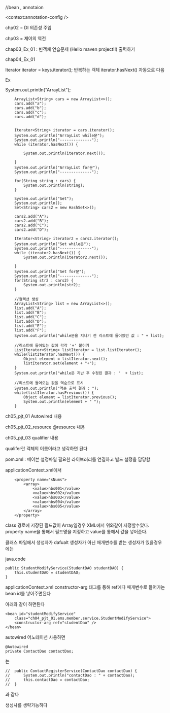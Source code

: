 //bean , annotaion

<beans xmlns="http://www.springframework.org/schema/beans"
	xmlns:xsi="http://www.w3.org/2001/XMLSchema-instance"
	xmlns:context="http://www.springframework.org/schema/context"
	xsi:schemaLocation="http://www.springframework.org/schema/beans 
	http://www.springframework.org/schema/beans/spring-beans.xsd 
	http://www.springframework.org/schema/context 
	http://www.springframework.org/schema/context/spring-context.xsd">
	<context:annotation-config />
</beans>

chp02 = DI 의존성 주입


chp03 = 제어의 역전


chap03_Ex_01 : 빈객체 연습문제 (Hello maven project!!) 출력하기


chap04_Ex_01

Iterator<String> iterator = keys.iterator();
반복하는 객체
iterator.hasNext()
자동으로 다음


Ex

System.out.println("ArrayList");

		ArrayList<String> cars = new ArrayList<>();
		cars.add("a");
		cars.add("b");
		cars.add("c");
		cars.add("d");


		Iterator<String> iterator = cars.iterator();
		System.out.println("ArrayList while문");
		System.out.println("--------------");
		while (iterator.hasNext()) {

			System.out.println(iterator.next());

		}
		System.out.println("ArrayList for문");
		System.out.println("--------------");

		for(String string : cars) {
			System.out.println(string);
		}

		System.out.println("Set");
		System.out.println();
		Set<String> cars2 = new HashSet<>();

		cars2.add("A");
		cars2.add("B");
		cars2.add("C");
		cars2.add("D");

		Iterator<String> iterator2 = cars2.iterator();
		System.out.println("Set while문");
		System.out.println("--------------");
		while (iterator2.hasNext()) {
			System.out.println(iterator2.next());

		}
		System.out.println("Set for문");
		System.out.println("--------------");
		for(String str2 : cars2) {
			System.out.println(str2);
		}

		//컬렉션 생성
		ArrayList<String> list = new ArrayList<>();
		list.add("A");
		list.add("B");
		list.add("C");
		list.add("D");
		list.add("E");
		list.add("F");
		System.out.println("while문을 지나기 전 리스트에 들어있던 값 : " + list);

		//리스트에 들어있는 값에 각각 '+' 붙이기
		ListIterator<String> listIterator = list.listIterator();
		while(listIterator.hasNext()) {
			Object element = listIterator.next();
			listIterator.set(element + "+");
		}
		System.out.println("while문 지난 후 수정된 결과 : "  + list);

		//리스트에 들어오는 값을 역순으로 표시
		System.out.println("역순 출력 결과 : "); 
		while(listIterator.hasPrevious()) {
			Object element = listIterator.previous();
			System.out.println(element + " ");
		}

  


ch05_pjt_01 Autowired 내용

ch05_pjt_02_resource @resource 내용

ch05_pjt_03 qualifier 내용

qualifer란 객체의 이름이라고 생각하면 된다

pom.xml : 메이븐 설정파일
필요한 라이브러리를 연결하고 빌드 설정을 담당함



applicationContext.xml에서

<bean id="initSampleData"
		class="ch04_pjt_01.ems.utils.InitSampleData">

		<property name="sNums">
			<array>
				<value>hbs001</value>
				<value>hbs002</value>
				<value>hbs003</value>
				<value>hbs004</value>
				<value>hbs005</value>
			</array>
		</property>

  class 경로에 저장된 필드값이 Array일경우 XML에서 위와같이 지정할수있다.
  property name을 통해서 필드명을 지정하고 value를 통해서 값을 넣어준다.

  클래스 파일에서 생성자가 dafualt 생성자가 아닌 매개변수를 받는 생성자가 있을경우에는

java.code

	public StudentModifyService(StudentDAO studentDAO) {
		this.studentDAO = studentDAO;
	}
 
  
applicationContext.xml
  	<bean id="studentModifyService"
		class="ch04_pjt_01.ems.member.service.StudentModifyService">
		<constructor-arg ref="studentDao" />
	</bean>
 constructor-arg 태그를 통해 ref에다 매개변수로 들어가는 bean id를 넣어주면된다
 
 아래와 같이 하면된다 

 	<bean id="studentModifyService"
		class="ch04_pjt_01.ems.member.service.StudentModifyService">
		<constructor-arg ref="studentDao" />
	</bean>



autowired 어노테이션 사용하면

	@Autowired
	private ContactDao contactDao;

는 

	//	public ContactRegisterService(ContactDao contactDao) {
	//		System.out.println("contactDao : " + contactDao);
	//		this.contactDao = contactDao;
	//	}

 과 같다

 생성사를 생략가능하다

 
